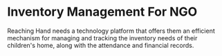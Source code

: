 # Inventory Management For NGO



Reaching Hand needs a technology platform that offers them an efficient mechanism for managing and tracking the inventory needs of their children's home, along with the attendance and financial records.
